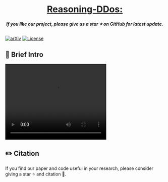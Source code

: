 <h1 align="center"> <a href="https://arxiv.org/pdf/2501.07641">Reasoning-DDos: </a></h1>
<h5 align="center"> If you like our project, please give us a star ⭐ on GitHub for latest update.  </h5>

[![arXiv](https://img.shields.io/badge/Arxiv-2402.01830-b31b1b.svg?logo=arXiv)](https://arxiv.org/pdf/2501.07641) 
[![License](https://img.shields.io/badge/License-Apache%202.0-yellow)](https://github.com/PKU-YuanGroup/GPT-as-Language-Tree/blob/main/LICENSE) 

## 🤗 Brief Intro
<video width="320" height="240" controls>
  <source src="assets/deepseek.mp4" type="video/mp4">
  Your browser does not support the video tag.
</video>



## ✏️ Citation
If you find our paper and code useful in your research, please consider giving a star :star: and citation :pencil:.

```BibTeX

```